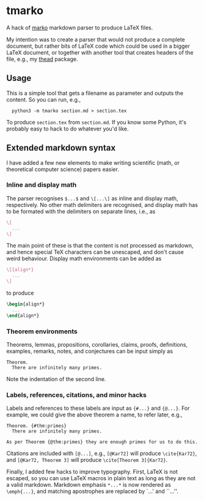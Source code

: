 # tmarko

A hack of [marko] markdown parser to produce LaTeX files.

My intention was to create a parser that would not produce a complete document, but rather bits of LaTeX code which could be used in a bigger LaTeX document, or together with another tool that creates headers of the file, e.g., my [thead] package.


## Usage

This is a simple tool that gets a filename as parameter and outputs the content. So you can run, e.g.,
```
  python3 -m tmarko section.md > section.tex
```
To produce `section.tex` from `section.md`. If you know some Python, it's probably easy to hack to do whatever you'd like.


## Extended markdown syntax

I have added a few new elements to make writing scientific (math, or theoretical computer science) papers easier.

### Inline and display math

The parser recognises `$...$` and `\[...\]` as inline and display math, respectively. No other math delimiters are recognised, and display math has to be formated with the delimiters on separate lines, i.e., as
```latex
\[
  ...
\]
```
The main point of these is that the content is not processed as markdown, and hence special TeX characters can be unescaped, and don't cause weird behaviour. Display math environments can be added as
```latex
\[{align*}
  ...
\]
```
to produce
```latex
\begin{align*}
  ...
\end{align*}
```


### Theorem environments

Theorems, lemmas, propositions, corollaries, claims, proofs, definitions, examples, remarks, notes, and conjectures can be input simply as
```
Theorem.
  There are infinitely many primes.
```
Note the indentation of the second line.


### Labels, references, citations, and minor hacks

Labels and references to these labels are input as `{#...}` and `{@...}`. For example, we could give the above theorem a name, to refer later, e.g.,
```
Theorem. {#thm:primes}
  There are infinitely many primes.

As per Theorem {@thm:primes} they are enough primes for us to do this.
```

Citations are included with `[@...]`, e.g., `[@Kar72]` will produce `\cite{Kar72}`, and `[@Kar72, Theorem 3]` will produce `\cite[Theorem 3]{Kar72}`.

Finally, I added few hacks to improve typography. First, LaTeX is not escaped, so you can use LaTeX macros in plain text as long as they are not a valid markdown. Markdown emphasis `*...*` is now rendered as `\emph{...}`, and matching apostrophes are replaced by \`...' and \`\`...''.


[marko]: https://github.com/frostming/marko
[thead]: https://github.com/jakub-oprsal/thead
